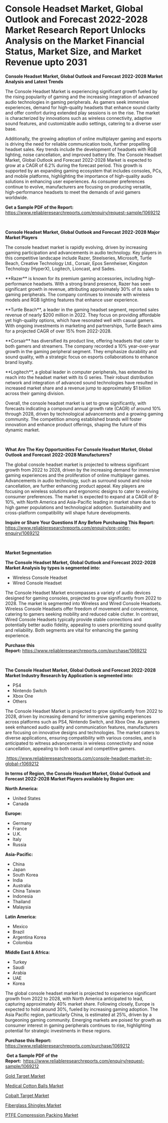 <p><h1>Console Headset Market, Global Outlook and Forecast 2022-2028 Market Research Report Unlocks Analysis on the Market Financial Status, Market Size, and Market Revenue upto 2031</h1></p><p><strong>Console Headset Market, Global Outlook and Forecast 2022-2028 Market Analysis and Latest Trends</strong></p>
<p><p>The Console Headset Market is experiencing significant growth fueled by the rising popularity of gaming and the increasing integration of advanced audio technologies in gaming peripherals. As gamers seek immersive experiences, demand for high-quality headsets that enhance sound clarity and offer comfort during extended play sessions is on the rise. The market is characterized by innovations such as wireless connectivity, adaptive sound features, and customizable audio settings, catering to a diverse user base.</p><p>Additionally, the growing adoption of online multiplayer gaming and esports is driving the need for reliable communication tools, further propelling headset sales. Key trends include the development of headsets with RGB lighting, noise cancellation, and improved battery life. The Console Headset Market, Global Outlook and Forecast 2022-2028 Market is expected to grow at a CAGR of 6.2% during the forecast period. This growth is supported by an expanding gaming ecosystem that includes consoles, PCs, and mobile platforms, highlighting the importance of high-quality audio solutions in enhancing user experiences. As consumer preferences continue to evolve, manufacturers are focusing on producing versatile, high-performance headsets to meet the demands of avid gamers worldwide.</p></p>
<p><strong>Get a Sample PDF of the Report:&nbsp;</strong> <a href="https://www.reliableresearchreports.com/enquiry/request-sample/1069212">https://www.reliableresearchreports.com/enquiry/request-sample/1069212</a></p>
<p>&nbsp;</p>
<p><strong>Console Headset Market, Global Outlook and Forecast 2022-2028 Major Market Players</strong></p>
<p><p>The console headset market is rapidly evolving, driven by increasing gaming participation and advancements in audio technology. Key players in this competitive landscape include Razer, Steelseries, Microsoft, Turtle Beach, Creative Technology Ltd., Corsair, Epos Sennheiser, Kingston Technology (HyperX), Logitech, Lioncast, and Sades.</p><p>**Razer** is known for its premium gaming accessories, including high-performance headsets. With a strong brand presence, Razer has seen significant growth in revenue, attributing approximately 30% of its sales to gaming peripherals. The company continues to innovate with wireless models and RGB lighting features that enhance user experience.</p><p>**Turtle Beach**, a leader in the gaming headset segment, reported sales revenue of nearly $200 million in 2022. They focus on providing affordable yet high-quality options, which have resonated well with casual gamers. With ongoing investments in marketing and partnerships, Turtle Beach aims for a projected CAGR of over 15% from 2022-2028.</p><p>**Corsair** has diversified its product line, offering headsets that cater to both gamers and streamers. The company recorded a 10% year-over-year growth in the gaming peripheral segment. They emphasize durability and sound quality, with a strategic focus on esports collaborations to enhance brand loyalty.</p><p>**Logitech**, a global leader in computer peripherals, has extended its reach into the headset market with its G series. Their robust distribution network and integration of advanced sound technologies have resulted in increased market share and a revenue jump to approximately $1 billion across their gaming division.</p><p>Overall, the console headset market is set to grow significantly, with forecasts indicating a compound annual growth rate (CAGR) of around 10% through 2028, driven by technological advancements and a growing gaming community. The competition among established brands will foster innovation and enhance product offerings, shaping the future of this dynamic market.</p></p>
<p>&nbsp;</p>
<p><strong>What Are The Key Opportunities For Console Headset Market, Global Outlook and Forecast 2022-2028 Manufacturers?</strong></p>
<p><p>The global console headset market is projected to witness significant growth from 2022 to 2028, driven by the increasing demand for immersive gaming experiences and the proliferation of online multiplayer games. Advancements in audio technology, such as surround sound and noise cancellation, are further enhancing product appeal. Key players are focusing on wireless solutions and ergonomic designs to cater to evolving consumer preferences. The market is expected to expand at a CAGR of 8-10%, with North America and Asia-Pacific leading in market share due to high gamer populations and technological adoption. Sustainability and cross-platform compatibility will shape future developments.</p></p>
<p><strong>Inquire or Share Your Questions If Any Before Purchasing This Report:</strong> <a href="https://www.reliableresearchreports.com/enquiry/pre-order-enquiry/1069212">https://www.reliableresearchreports.com/enquiry/pre-order-enquiry/1069212</a></p>
<p>&nbsp;</p>
<p><strong>Market Segmentation</strong></p>
<p><strong>The Console Headset Market, Global Outlook and Forecast 2022-2028 Market Analysis by types is segmented into:</strong></p>
<p><ul><li>Wireless Console Headset</li><li>Wired Console Headset</li></ul></p>
<p><p>The Console Headset Market encompasses a variety of audio devices designed for gaming consoles, projected to grow significantly from 2022 to 2028. The market is segmented into Wireless and Wired Console Headsets. Wireless Console Headsets offer freedom of movement and convenience, catering to gamers seeking mobility and reduced cable clutter. In contrast, Wired Console Headsets typically provide stable connections and potentially better audio fidelity, appealing to users prioritizing sound quality and reliability. Both segments are vital for enhancing the gaming experience.</p></p>
<p><strong>Purchase this Report:&nbsp;</strong><a href="https://www.reliableresearchreports.com/purchase/1069212">https://www.reliableresearchreports.com/purchase/1069212</a></p>
<p>&nbsp;</p>
<p><strong>The Console Headset Market, Global Outlook and Forecast 2022-2028 Market Industry Research by Application is segmented into:</strong></p>
<p><ul><li>PS4</li><li>Nintendo Switch</li><li>Xbox One</li><li>Others</li></ul></p>
<p><p>The Console Headset Market is projected to grow significantly from 2022 to 2028, driven by increasing demand for immersive gaming experiences across platforms such as PS4, Nintendo Switch, and Xbox One. As gamers seek enhanced audio quality and communication features, manufacturers are focusing on innovative designs and technologies. The market caters to diverse applications, ensuring compatibility with various consoles, and is anticipated to witness advancements in wireless connectivity and noise cancellation, appealing to both casual and competitive gamers.</p></p>
<p><a href="https://www.reliableresearchreports.com/console-headset-market-in-global-r1069212">&nbsp;https://www.reliableresearchreports.com/console-headset-market-in-global-r1069212</a></p>
<p><strong>In terms of Region, the Console Headset Market, Global Outlook and Forecast 2022-2028 Market Players available by Region are:</strong></p>
<p>
    <p> <strong> North America: </strong>
        <ul>
            <li>United States</li>
            <li>Canada</li>
        </ul>
        </p> 
    <p> <strong> Europe: </strong>
        <ul>
            <li>Germany</li>
            <li>France</li>
            <li>U.K.</li>
            <li>Italy</li>
            <li>Russia</li>
        </ul>
        </p> 
    <p> <strong> Asia-Pacific: </strong>
        <ul>
            <li>China</li>
            <li>Japan</li>
            <li>South Korea</li>
            <li>India</li>
            <li>Australia</li>
            <li>China Taiwan</li>
            <li>Indonesia</li>
            <li>Thailand</li>
            <li>Malaysia</li>
        </ul>
        </p> 
    <p> <strong> Latin America: </strong>
        <ul>
            <li>Mexico</li>
            <li>Brazil</li>
            <li>Argentina Korea</li>
            <li>Colombia</li>
        </ul>
        </p> 
    <p> <strong> Middle East & Africa: </strong>
        <ul>
            <li>Turkey</li>
            <li>Saudi</li>
            <li>Arabia</li>
            <li>UAE</li>
            <li>Korea</li>
        </ul>
    </p>
    </p>
<p><p>The global console headset market is projected to experience significant growth from 2022 to 2028, with North America anticipated to lead, capturing approximately 40% market share. Following closely, Europe is expected to hold around 30%, fueled by increasing gaming adoption. The Asia Pacific region, particularly China, is estimated at 25%, driven by a burgeoning gaming community. Emerging markets are poised for growth as consumer interest in gaming peripherals continues to rise, highlighting potential for strategic investments in these regions.</p></p>
<p><strong>Purchase this Report: </strong><a href="https://www.reliableresearchreports.com/purchase/1069212">https://www.reliableresearchreports.com/purchase/1069212</a></p>
<p>&nbsp;<strong>Get a Sample PDF of the Report:&nbsp;&nbsp;</strong><a href="https://www.reliableresearchreports.com/enquiry/request-sample/1069212">https://www.reliableresearchreports.com/enquiry/request-sample/1069212</a></p>
<p><strong></strong></p>
<p><p><a href="https://www.linkedin.com/pulse/gold-target-market-growth-segmentation-regional-analysis-global-lfmyf?trackingId=5LXFoouTTQ2BAXmUCviBfA%3D%3D">Gold Target Market</a></p><p><a href="https://medium.com/@lylaberge/the-medical-cotton-balls-market-research-report-provides-an-in-depth-and-up-to-date-analysis-of-d2eb8d21fc36">Medical Cotton Balls Market</a></p><p><a href="https://www.linkedin.com/pulse/how-regional-global-trends-shaping-cobalt-target-market-year-iiyrf?trackingId=%2FGD7A%2BNHRmi4DUwxKsoDqQ%3D%3D">Cobalt Target Market</a></p><p><a href="https://issuu.com/reportprime-2/docs/fiberglass-shingles-market-size-203_287cf2b52e4172">Fiberglass Shingles Market</a></p><p><a href="https://medium.com/@gabrieluffman5656/the-comprehensive-ptfe-compression-packing-market-research-report-is-essential-for-understanding-8cc046a76168">PTFE Compression Packing Market</a></p></p>